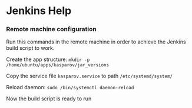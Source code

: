 # Jenkins Help

### Remote machine configuration

Run this commands in the remote machine in order to achieve the Jenkins build script to work.

Create the app structure:
``mkdir -p /home/ubuntu/apps/kasparov/jar_versions``

Copy the service file ``kasparov.service`` to path ``/etc/systemd/system/``

Reload daemon:
``sudo /bin/systemctl daemon-reload``

Now the build script is ready to run